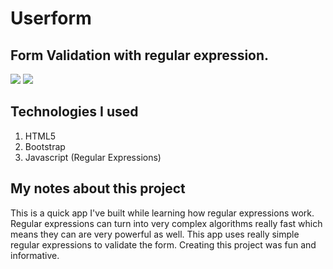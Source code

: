 # Userform


## Form Validation with regular expression.

<img src="https://user-images.githubusercontent.com/38442554/60074096-f9d27d80-96d6-11e9-849c-0937a85a04d7.PNG">
<img src="https://user-images.githubusercontent.com/38442554/60074143-11aa0180-96d7-11e9-9011-2a2ffd1b3480.PNG">

## Technologies I used

1. HTML5
2. Bootstrap
3. Javascript (Regular Expressions)

## My notes about this project

This is a quick app I've built while learning how regular expressions work. Regular expressions can turn into very complex algorithms really fast which means they can are very powerful as well. This app uses really simple regular expressions to validate the form.
Creating this project was fun and informative.

